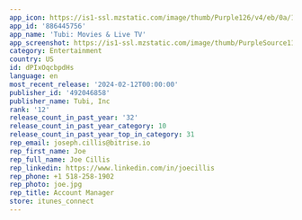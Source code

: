 ```yaml
---
app_icon: https://is1-ssl.mzstatic.com/image/thumb/Purple126/v4/eb/0a/14/eb0a14d9-88cb-ebee-7e87-e1b1a56f480a/AppIcon-1x_U007emarketing-0-7-0-85-220-0.png/1024x1024bb.png
app_id: '886445756'
app_name: 'Tubi: Movies & Live TV'
app_screenshot: https://is1-ssl.mzstatic.com/image/thumb/PurpleSource116/v4/a5/2c/c4/a52cc437-abbc-3f09-10b4-de1416be7c75/920e625f-3e2e-496d-b299-ce928c75c227_6.5-01.jpg/1242x2688bb.png
category: Entertainment
country: US
id: dPIxOqcbpdHs
language: en
most_recent_release: '2024-02-12T00:00:00'
publisher_id: '492046858'
publisher_name: Tubi, Inc
rank: '12'
release_count_in_past_year: '32'
release_count_in_past_year_category: 10
release_count_in_past_year_top_in_category: 31
rep_email: joseph.cillis@bitrise.io
rep_first_name: Joe
rep_full_name: Joe Cillis
rep_linkedin: https://www.linkedin.com/in/joecillis
rep_phone: +1 518-258-1902
rep_photo: joe.jpg
rep_title: Account Manager
store: itunes_connect
---
```

